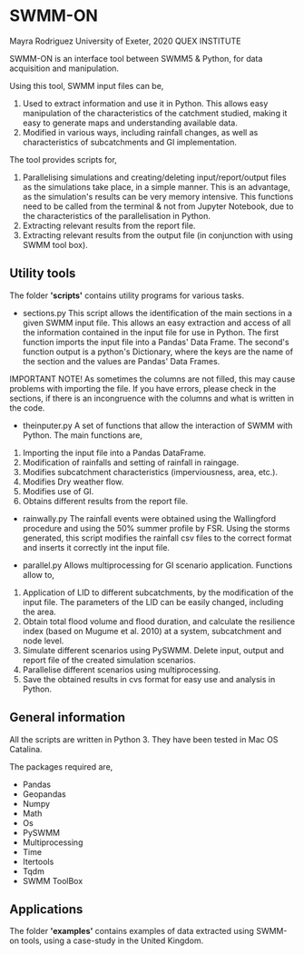 
# SWMM-ON 

Mayra Rodriguez
University of Exeter, 2020
QUEX INSTITUTE

SWMM-ON is an interface tool between SWMM5 & Python, for data acquisition and manipulation. 

Using this tool, SWMM input files can be,

1. Used to extract information and use it in Python. This allows easy manipulation of the characteristics of the catchment studied, making it easy to generate maps and understanding available data. 
2. Modified in various ways, including rainfall changes, as well as characteristics of subcatchments and GI implementation.

The tool provides scripts for,
1. Parallelising simulations and creating/deleting input/report/output files as the simulations take place, in a simple manner. This is an advantage, as the simulation's results can be very memory intensive. This functions need to be called from the terminal & not from Jupyter Notebook, due to the characteristics of the parallelisation in Python.
2. Extracting relevant results from the report file. 
3. Extracting relevant results from the output file (in conjunction with using SWMM tool box).


## Utility tools

The folder <b>'scripts'</b> contains utility programs for various tasks. 

- sections.py
This script allows the identification of the main sections in a given SWMM input file. This allows an easy extraction and access of all the information contained in the input file for use in Python. The first function imports the input file into a Pandas' Data Frame. The second's function output is a python's Dictionary, where the keys are the name of the section and the values are Pandas' Data Frames. 

IMPORTANT NOTE!
As sometimes the columns are not filled, this may cause problems with importing the file. If you have errors, please check in the sections, if there is an incongruence with the columns and what is written in the code. 

- theinputer.py
A set of functions that allow the interaction of SWMM with Python. 
The main functions are,
1. Importing the input file into a Pandas DataFrame.
2. Modification of rainfalls and setting of rainfall in raingage. 
3. Modifies subcatchment characteristics (imperviousness, area, etc.).
4. Modifies Dry weather flow. 
5. Modifies use of GI. 
6. Obtains different results from the report file.  

- rainwally.py
The rainfall events were obtained using the Wallingford procedure and using the 50% summer profile by FSR. 
Using the storms generated, this script modifies the rainfall csv files to the correct format and inserts it correctly int the input file.

- parallel.py
Allows multiprocessing for GI scenario application. 
Functions allow to,
1. Application of LID to different subcatchments, by the modification of the input file. The parameters of the LID can be easily changed, including the area. 
2. Obtain total flood volume and flood duration, and calculate the resilience index (based on Mugume et al. 2010) at a system, subcatchment and node level. 
3. Simulate different scenarios using PySWMM. Delete input, output and report file of the created simulation scenarios. 
4. Parallelise different scenarios using multiprocessing.
5. Save the obtained results in cvs format for easy use and analysis in Python.


## General information
All the scripts are written in Python 3. They have been tested in Mac OS Catalina. 

The packages required are,

- Pandas
- Geopandas
- Numpy
- Math
- Os
- PySWMM
- Multiprocessing
- Time
- Itertools
- Tqdm
- SWMM ToolBox

## Applications
The folder <b>'examples'</b> contains examples of data extracted using SWMM-on tools, using a case-study in the United Kingdom. 
